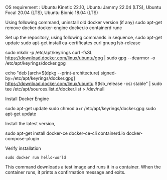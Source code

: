 OS requirement : Ubuntu Kinetic 22.10, Ubuntu Jammy 22.04 (LTS), Ubuntu Focal 20.04 (LTS), Ubuntu Bionic 18.04 (LTS)

Using following command, uninstall old docker version (if any)
 sudo apt-get remove docker docker-engine docker.io containerd runc

Set up the repository, using following commands in sequence,
  sudo apt-get update
  sudo apt-get install ca-certificates curl gnupg lsb-release
  
  sudo mkdir -p /etc/apt/keyrings
  curl -fsSL https://download.docker.com/linux/ubuntu/gpg | sudo gpg --dearmor -o /etc/apt/keyrings/docker.gpg
  
  echo "deb [arch=$(dpkg --print-architecture) signed-by=/etc/apt/keyrings/docker.gpg] https://download.docker.com/linux/ubuntu $(lsb_release -cs) stable" | sudo tee /etc/apt/sources.list.d/docker.list > /dev/null

Install Docker Engine  
 
  sudo apt-get update
  sudo chmod a+r /etc/apt/keyrings/docker.gpg
  sudo apt-get update
  
Install the latest version,  
 
 sudo apt-get install docker-ce docker-ce-cli containerd.io docker-compose-plugin
  
Verify installation
 
    sudo docker run hello-world
  
  This command downloads a test image and runs it in a container. When the container runs, it prints a confirmation message and exits.
